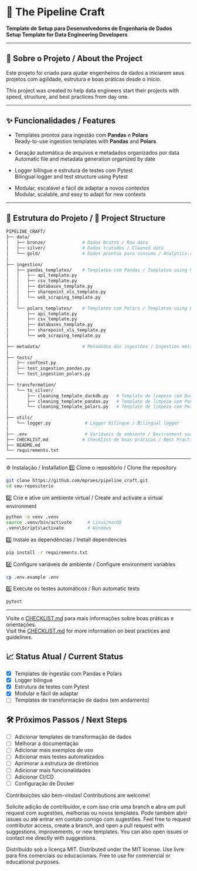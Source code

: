 # 🚀 The Pipeline Craft  
**Template de Setup para Desenvolvedores de Engenharia de Dados**  
**Setup Template for Data Engineering Developers**

---

## 🎯 Sobre o Projeto  / About the Project

Este projeto foi criado para ajudar engenheiros de dados a iniciarem seus projetos com agilidade, estrutura e boas práticas desde o início.

This project was created to help data engineers start their projects with speed, structure, and best practices from day one.

---

## ✨ Funcionalidades  /  Features

- Templates prontos para ingestão com **Pandas** e **Polars**  
  Ready-to-use ingestion templates with **Pandas** and **Polars**

- Geração automática de arquivos e metadados organizados por data  
  Automatic file and metadata generation organized by date

- Logger bilíngue e estrutura de testes com Pytest  
  Bilingual logger and test structure using Pytest

- Modular, escalável e fácil de adaptar a novos contextos  
  Modular, scalable, and easy to adapt for new contexts

---

## 📁 Estrutura do Projeto  / 📁 Project Structure

```bash
PIPELINE_CRAFT/
├── data/
│   ├── bronze/              # Dados brutos / Raw data
│   ├── silver/              # Dados tratados / Cleaned data
│   └── gold/                # Dados prontos para consumo / Analytics-ready data
│
├── ingestion/
│   ├── pandas_templates/    # Templates com Pandas / Templates using Pandas
│   │   ├── api_template.py
│   │   ├── csv_template.py
│   │   ├── databases_template.py
│   │   ├── sharepoint_xls_template.py
│   │   └── web_scraping_template.py
│   │
│   └── polars_templates/    # Templates com Polars / Templates using Polars
│       ├── api_template.py
│       ├── csv_template.py
│       ├── databases_template.py
│       ├── sharepoint_xls_template.py
│       └── web_scraping_template.py
│
├── metadata/                # Metadados das ingestões / Ingestion metadata
│
├── tests/
│   ├── conftest.py
│   ├── test_ingestion_pandas.py
│   └── test_ingestion_polars.py
│
├── transformation/
│   └── to_silver/
│       ├── cleaning_template_duckdb.py   # Template de limpeza com DuckDB / DuckDB cleaning template
│       ├── cleaning_template_pandas.py   # Template de limpeza com Pandas / Pandas cleaning template
│       └── cleaning_template_polars.py   # Template de limpeza com Polars / Polars cleaning template
│
├── utils/
│   └── logger.py             # Logger bilíngue / Bilingual logger
│
├── .env                      # Variáveis de ambiente / Environment variables
├── CHECKLIST.md             # Checklist de boas práticas / Best Practices Checklist
├── README.md
└── requirements.txt
```

---

⚙️ Instalação / Installation
1️⃣ Clone o repositório / Clone the repository
```bash
git clone https://github.com/mpraes/pipeline_craft.git
cd seu-repositorio
```	
2️⃣ Crie e ative um ambiente virtual / Create and activate a virtual environment
```bash	
python -m venv .venv
source .venv/bin/activate      # Linux/macOS
.venv\Scripts\activate         # Windows
```	
3️⃣ Instale as dependências / Install dependencies
```bash	
pip install -r requirements.txt
```	
4️⃣ Configure variáveis de ambiente / Configure environment variables
```bash	
cp .env.example .env
```	
5️⃣ Execute os testes automáticos / Run automatic tests
```bash	
pytest
```	
---

Visite o [CHECKLIST.md](CHECKLIST.md) para mais informações sobre boas práticas e orientações.  
Visit the [CHECKLIST.md](CHECKLIST.md) for more information on best practices and guidelines.

## 📈 Status Atual / Current Status

- [x] Templates de ingestão com Pandas e Polars
- [x] Logger bilíngue
- [x] Estrutura de testes com Pytest
- [x] Modular e fácil de adaptar
- [ ] Templates de transformação de dados (em andamento)

## 🛠️ Próximos Passos / Next Steps

- [ ] Adicionar templates de transformação de dados
- [ ] Melhorar a documentação
- [ ] Adicionar mais exemplos de uso
- [ ] Adicionar mais testes automatizados
- [ ] Aprimorar a estrutura de diretórios
- [ ] Adicionar mais funcionalidades
- [ ] Adicionar CI/CD
- [ ] Configuração de Docker 
  
Contribuições são bem-vindas!
Contributions are welcome!

Solicite adição de contribuidor, e com isso crie uma branch e abra um pull request com sugestões, melhorias ou novos templates. Pode também abrir issues ou até entrar em contato comigo com sugestões.
Feel free to request contributor access, create a branch, and open a pull request with suggestions, improvements, or new templates. You can also open issues or contact me directly with suggestions.

Distribuído sob a licença MIT.
Distributed under the MIT license.
Use livre para fins comerciais ou educacionais.
Free to use for commercial or educational purposes.


